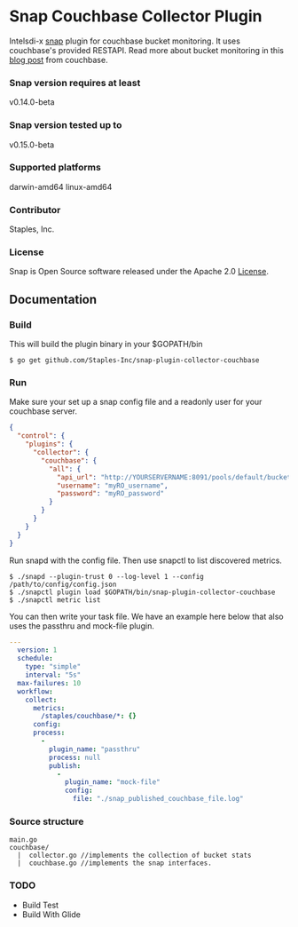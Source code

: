 # Snap Couchbase Collector Plugin
Intelsdi-x [snap](http://github.com/intelsdi-x/snap) plugin for couchbase bucket monitoring. It uses couchbase's provided RESTAPI. Read more about bucket monitoring in this [blog post](http://blog.couchbase.com/monitoring-couchbase-cluster) from couchbase.

### Snap version requires at least
v0.14.0-beta

### Snap version tested up to
v0.15.0-beta

### Supported platforms
darwin-amd64
linux-amd64

### Contributor
Staples, Inc.

### License
Snap is Open Source software released under the Apache 2.0 [License](LICENSE).

## Documentation
### Build
This will build the plugin binary in your $GOPATH/bin
```
$ go get github.com/Staples-Inc/snap-plugin-collector-couchbase 
```

### Run
Make sure your set up a snap config file and a readonly user for your couchbase server.
```json
{
  "control": {
    "plugins": {
      "collector": {
        "couchbase": {
          "all": {
            "api_url": "http://YOURSERVERNAME:8091/pools/default/buckets/",
            "username": "myRO_username",
            "password": "myRO_password"
          }
        }
      }
    }
  }
}
```

Run snapd with the config file. Then use snapctl to list discovered metrics.
```
$ ./snapd --plugin-trust 0 --log-level 1 --config /path/to/config/config.json
$ ./snapctl plugin load $GOPATH/bin/snap-plugin-collector-couchbase
$ ./snapctl metric list
```

You can then write your task file. We have an example here below that also uses the passthru and mock-file plugin.
```yaml
---
  version: 1
  schedule: 
    type: "simple"
    interval: "5s"
  max-failures: 10
  workflow: 
    collect: 
      metrics: 
        /staples/couchbase/*: {}
      config: 
      process: 
        - 
          plugin_name: "passthru"
          process: null
          publish: 
            - 
              plugin_name: "mock-file"
              config: 
                file: "./snap_published_couchbase_file.log"
```

### Source structure
```
main.go
couchbase/
  |  collector.go //implements the collection of bucket stats
  |  couchbase.go //implements the snap interfaces.
```

### TODO
- Build Test
- Build With Glide
